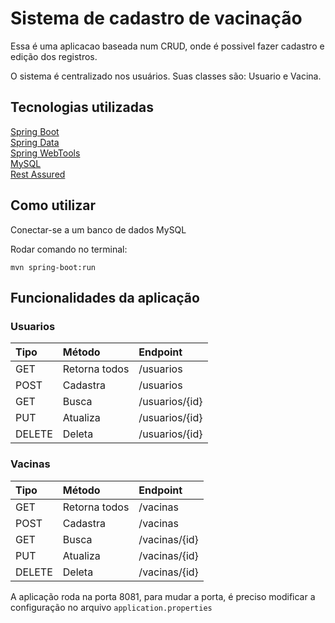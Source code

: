 # Sistema de cadastro de vacinação 

Essa é uma aplicacao baseada num CRUD, onde é possivel fazer cadastro e edição dos registros.

O sistema é centralizado nos usuários. Suas classes são: Usuario e Vacina.

## Tecnologias utilizadas

[Spring Boot](https://spring.io/projects/spring-boot "Spring Boot")<br/>
[Spring Data](https://spring.io/projects/spring-data "Spring Data")<br/>
[Spring WebTools](https://docs.spring.io/spring-boot/docs/1.5.16.RELEASE/reference/html/using-boot-devtools.html "Spring WebTools")<br/>
[MySQL](https://dev.mysql.com/doc/ "MySQL")<br/>
[Rest Assured](https://rest-assured.io/ "Rest Assured")

## Como utilizar

Conectar-se a um banco de dados MySQL

Rodar comando no terminal:

```
mvn spring-boot:run
```

## Funcionalidades da aplicação 

### Usuarios
|  Tipo | Método   |  Endpoint |
| :------------ | :------------ | :------------ |
| GET  | Retorna todos | /usuarios |
| POST | Cadastra  | /usuarios |
| GET | Busca | /usuarios/{id} |
| PUT | Atualiza | /usuarios/{id} |
| DELETE | Deleta | /usuarios/{id} |

### Vacinas
|  Tipo | Método   |  Endpoint |
| :------------ | :------------ | :------------ |
| GET  | Retorna todos | /vacinas |
| POST | Cadastra  | /vacinas |
| GET | Busca | /vacinas/{id} |
| PUT | Atualiza | /vacinas/{id} |
| DELETE | Deleta | /vacinas/{id} |

A aplicação roda na porta 8081, para mudar a porta, é preciso modificar a configuração no arquivo `application.properties`
